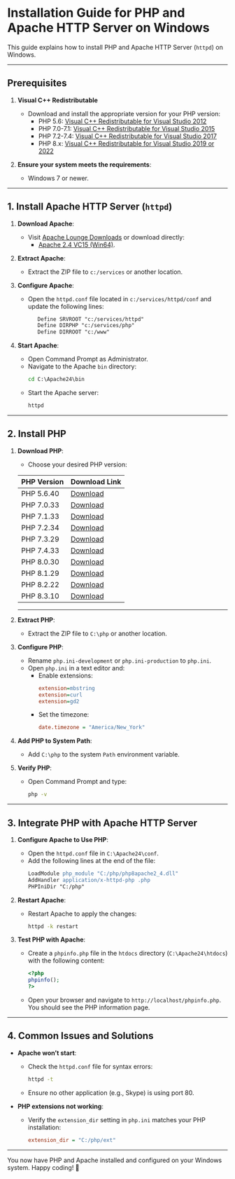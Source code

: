 # Installation Guide for PHP and Apache HTTP Server on Windows

This guide explains how to install PHP and Apache HTTP Server (`httpd`) on Windows.

---

## Prerequisites

1. **Visual C++ Redistributable**
   - Download and install the appropriate version for your PHP version:
     - PHP 5.6: [Visual C++ Redistributable for Visual Studio 2012](https://www.microsoft.com/en-us/download/details.aspx?id=30679)
     - PHP 7.0-7.1: [Visual C++ Redistributable for Visual Studio 2015](https://www.microsoft.com/en-us/download/details.aspx?id=48145)
     - PHP 7.2-7.4: [Visual C++ Redistributable for Visual Studio 2017](https://aka.ms/vs/16/release/vc_redist.x64.exe)
     - PHP 8.x: [Visual C++ Redistributable for Visual Studio 2019 or 2022](https://aka.ms/vs/17/release/vc_redist.x64.exe)

2. **Ensure your system meets the requirements**:
   - Windows 7 or newer.

---

## 1. Install Apache HTTP Server (`httpd`)

1. **Download Apache**:
   - Visit [Apache Lounge Downloads](https://www.apachelounge.com/download/) or download directly:
     - [Apache 2.4 VC15 (Win64)](https://www.apachelounge.com/download/VS16/binaries/httpd-2.4.57-win64-VS16.zip).

2. **Extract Apache**:
   - Extract the ZIP file to `c:/services` or another location.
3. **Configure Apache**:
   - Open the `httpd.conf` file located in `c:/services/httpd/conf` and update the following lines:
     ```apache
        Define SRVROOT "c:/services/httpd"
        Define DIRPHP "c:/services/php"
        Define DIRROOT "c:/www"
     ```

4. **Start Apache**:
   - Open Command Prompt as Administrator.
   - Navigate to the Apache `bin` directory:
     ```cmd
     cd C:\Apache24\bin
     ```
   - Start the Apache server:
     ```cmd
     httpd
     ```

---

## 2. Install PHP

1. **Download PHP**:
   - Choose your desired PHP version:

    | PHP Version | Download Link |
    |-------------|---------------|
    | PHP 5.6.40  | [Download](https://windows.php.net/downloads/releases/archives/php-5.6.40-Win32-VC11-x64.zip) |
    | PHP 7.0.33  | [Download](https://windows.php.net/downloads/releases/archives/php-7.0.33-Win32-VC14-x64.zip) |
    | PHP 7.1.33  | [Download](https://windows.php.net/downloads/releases/archives/php-7.1.33-Win32-VC14-x64.zip) |
    | PHP 7.2.34  | [Download](https://windows.php.net/downloads/releases/archives/php-7.2.34-Win32-VC15-x64.zip) |
    | PHP 7.3.29  | [Download](https://windows.php.net/downloads/releases/archives/php-7.3.29-Win32-VC15-x64.zip) |
    | PHP 7.4.33  | [Download](https://windows.php.net/downloads/releases/archives/php-7.4.33-Win32-vc15-x64.zip) |
    | PHP 8.0.30  | [Download](https://windows.php.net/downloads/releases/archives/php-8.0.30-Win32-vs16-x64.zip) |
    | PHP 8.1.29  | [Download](https://windows.php.net/downloads/releases/archives/php-8.1.29-Win32-vs16-x64.zip) |
    | PHP 8.2.22  | [Download](https://windows.php.net/downloads/releases/archives/php-8.2.22-Win32-vs16-x64.zip) |
    | PHP 8.3.10  | [Download](https://windows.php.net/downloads/releases/archives/php-8.3.10-Win32-vs16-x64.zip) |

    ---

2. **Extract PHP**:
   - Extract the ZIP file to `C:\php` or another location.

3. **Configure PHP**:
   - Rename `php.ini-development` or `php.ini-production` to `php.ini`.
   - Open `php.ini` in a text editor and:
     - Enable extensions:
       ```ini
       extension=mbstring
       extension=curl
       extension=gd2
       ```
     - Set the timezone:
       ```ini
       date.timezone = "America/New_York"
       ```

4. **Add PHP to System Path**:
   - Add `C:\php` to the system `Path` environment variable.

5. **Verify PHP**:
   - Open Command Prompt and type:
     ```cmd
     php -v
     ```

---

## 3. Integrate PHP with Apache HTTP Server

1. **Configure Apache to Use PHP**:
   - Open the `httpd.conf` file in `C:\Apache24\conf`.
   - Add the following lines at the end of the file:
     ```apache
     LoadModule php_module "C:/php/php8apache2_4.dll"
     AddHandler application/x-httpd-php .php
     PHPIniDir "C:/php"
     ```

2. **Restart Apache**:
   - Restart Apache to apply the changes:
     ```cmd
     httpd -k restart
     ```

3. **Test PHP with Apache**:
   - Create a `phpinfo.php` file in the `htdocs` directory (`C:\Apache24\htdocs`) with the following content:
     ```php
     <?php
     phpinfo();
     ?>
     ```
   - Open your browser and navigate to `http://localhost/phpinfo.php`. You should see the PHP information page.

---

## 4. Common Issues and Solutions

- **Apache won’t start**:
  - Check the `httpd.conf` file for syntax errors:
    ```cmd
    httpd -t
    ```
  - Ensure no other application (e.g., Skype) is using port 80.

- **PHP extensions not working**:
  - Verify the `extension_dir` setting in `php.ini` matches your PHP installation:
    ```ini
    extension_dir = "C:/php/ext"
    ```

---

You now have PHP and Apache installed and configured on your Windows system. Happy coding! 🎉